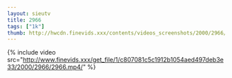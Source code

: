 ```yaml
--- 
layout: sieutv
title: 2966
tags: ["1k"]
thumb: http://hwcdn.finevids.xxx/contents/videos_screenshots/2000/2966/preview.mp4.jpg
---
```

{% include video src="http://www.finevids.xxx/get_file/1/c807081c5c1912b1054aed497deb3e33/2000/2966/2966.mp4/" %} 

